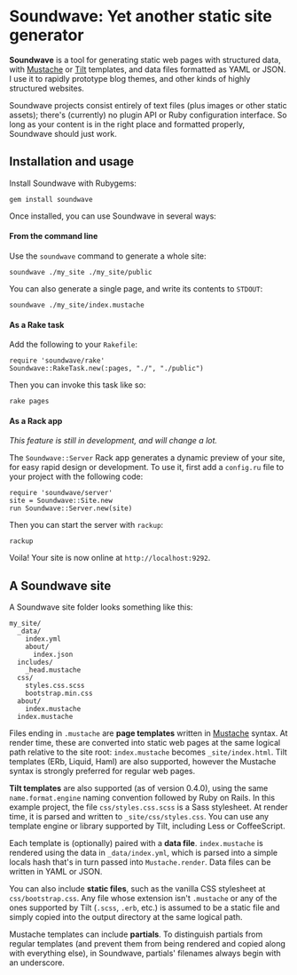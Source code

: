 # Soundwave: Yet another static site generator

**Soundwave** is a tool for generating static web pages with structured data,
with [Mustache][mo] or [Tilt][tilt] templates, and data files formatted as 
YAML or JSON. I use it to rapidly prototype blog themes, and other kinds of
highly structured websites.

[mo]:http://mustache.github.com/
[tilt]:http://github.com/rtomayko/tilt

Soundwave projects consist entirely of text files (plus images or other static assets); 
there's (currently) no plugin API or Ruby configuration interface. So long as your content
is in the right place and formatted properly, Soundwave should just work.

## Installation and usage

Install Soundwave with Rubygems:

    gem install soundwave

Once installed, you can use Soundwave in several ways:

#### From the command line

Use the `soundwave` command to generate a whole site:

    soundwave ./my_site ./my_site/public

You can also generate a single page, and write its contents to `STDOUT`:

    soundwave ./my_site/index.mustache


#### As a Rake task

Add the following to your `Rakefile`:

    require 'soundwave/rake'
    Soundwave::RakeTask.new(:pages, "./", "./public")

Then you can invoke this task like so:

    rake pages

#### As a Rack app

_This feature is still in development, and will change a lot._ 

The `Soundwave::Server` Rack app generates a dynamic preview of your site, for easy rapid design or development. To use it, first add a `config.ru` file to your project with the following code:

    require 'soundwave/server'
    site = Soundwave::Site.new
    run Soundwave::Server.new(site)

Then you can start the server with `rackup`:

    rackup

Voila! Your site is now online at `http://localhost:9292`.

## A Soundwave site

A Soundwave site folder looks something like
this:

    my_site/
      _data/
        index.yml
        about/
          index.json
      includes/
        _head.mustache
      css/
        styles.css.scss
        bootstrap.min.css
      about/
        index.mustache
      index.mustache       

Files ending in `.mustache` are **page templates** written in [Mustache][mo]
syntax. At render time, these are converted into static web pages at the
same logical path relative to the site root: `index.mustache` becomes
`_site/index.html`. Tilt templates (ERb, Liquid, Haml) are also supported,
however the Mustache syntax is strongly preferred for regular web pages.

**Tilt templates** are also supported (as of version 0.4.0), using the same
`name.format.engine` naming convention followed by Ruby on Rails. In this
example project, the file `css/styles.css.scss` is a Sass stylesheet. At render
time, it is parsed and written to `_site/css/styles.css`. You can use any template
engine or library supported by Tilt, including Less or CoffeeScript.

Each template is (optionally) paired with a **data file**. `index.mustache`
is rendered using the data in `_data/index.yml`, which is parsed into a simple
locals hash that's in turn passed into `Mustache.render`. Data files can be
written in YAML or JSON.

You can also include **static files**, such as the vanilla CSS stylesheet at
`css/bootstrap.css`. Any file whose extension isn't `.mustache` or any of the ones
supported by Tilt (`.scss`, `.erb`, etc.) is assumed to be a static file and simply
copied into the output directory at the same logical path.

Mustache templates can include **partials**. To distinguish partials from regular
templates (and prevent them from being rendered and copied along with everything else),
in Soundwave, partials' filenames always begin with an underscore.

